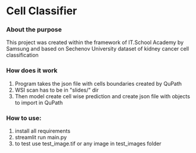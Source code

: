 # Cell Classifier

### About the purpose
This project was created within the framework of IT.School
Academy by Samsung and based on Sechenov University dataset of kidney cancer cell classification

### How does it work
1) Program takes the json file with cells boundaries created by QuPath
2) WSI scan has to be in "slides/" dir
3) Then model create cell wise prediction and create json file with objects to import in QuPath

### How to use:
1) install all requirements
2) streamlit run main.py
3) to test use test_image.tif or any image in test_images folder
